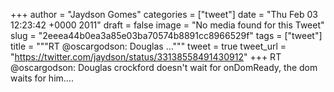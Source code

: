 
+++
author = "Jaydson Gomes"
categories = ["tweet"]
date = "Thu Feb 03 12:23:42 +0000 2011"
draft = false
image = "No media found for this Tweet"
slug = "2eeea44b0ea3a85e03ba70574b8891cc8966529f"
tags = ["tweet"]
title = """RT @oscargodson: Douglas ..."""
tweet = true
tweet_url = "https://twitter.com/jaydson/status/33138558491430912"
+++
RT @oscargodson: Douglas crockford doesn't wait for onDomReady, the dom waits for him....
